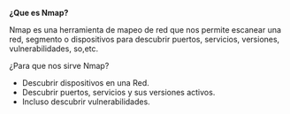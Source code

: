 
**¿Que es Nmap?**

Nmap es una herramienta de mapeo de red que nos permite escanear una red, segmento o dispositivos para descubrir puertos, servicios, versiones, vulnerabilidades, so,etc.


¿Para que nos sirve Nmap?

- Descubrir dispositivos en una Red.
- Descubrir puertos, servicios y sus versiones activos.
- Incluso descubrir vulnerabilidades.


